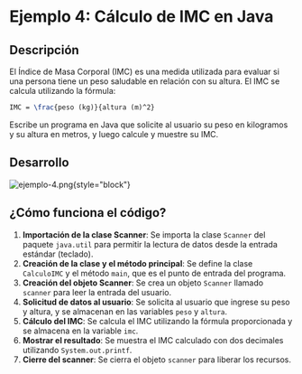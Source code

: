 # Ejemplo 4: Cálculo de IMC en Java

## Descripción

El Índice de Masa Corporal (IMC) es una medida utilizada para evaluar si una persona tiene un peso saludable en relación
con su altura. El IMC se calcula utilizando la fórmula:

```tex
IMC = \frac{peso (kg)}{altura (m)^2}
```

Escribe un programa en Java que solicite al usuario su peso en kilogramos y su altura en metros, y luego calcule y
muestre su IMC.

## Desarrollo

![ejemplo-4.png](ejemplo-4.png){style="block"}

## ¿Cómo funciona el código?

1. **Importación de la clase Scanner**: Se importa la clase `Scanner` del paquete `java.util` para permitir la lectura
   de datos desde la entrada estándar (teclado).
2. **Creación de la clase y el método principal**: Se define la clase `CalculoIMC` y el método `main`, que es el punto
   de
   entrada del programa.
3. **Creación del objeto Scanner**: Se crea un objeto `Scanner` llamado `scanner` para leer la entrada del usuario.
4. **Solicitud de datos al usuario**: Se solicita al usuario que ingrese su peso y altura, y se almacenan en las
   variables `peso` y `altura`.
5. **Cálculo del IMC**: Se calcula el IMC utilizando la fórmula proporcionada y se almacena en la variable `imc`.
6. **Mostrar el resultado**: Se muestra el IMC calculado con dos decimales utilizando `System.out.printf`.
7. **Cierre del scanner**: Se cierra el objeto `scanner` para liberar los recursos.